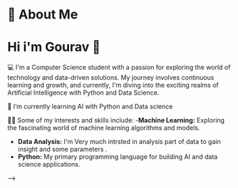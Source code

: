 # 🚀 About Me
# Hi i'm Gourav 👋

 💻 I'm a Computer Science student with a passion for exploring the world of technology and data-driven solutions.
     My journey involves continuous learning and growth, and currently, I'm diving into the exciting realms of Artificial Intelligence with Python and Data Science.

🌱 I’m currently learning AI with Python  and Data science


 👨‍💻 Some of my interests and skills include:
-**Machine Learning:**  Exploring the fascinating world of machine learning algorithms and models.
- **Data Analysis:**    I'm Very much intrsted in analysis part of data to gain insight and some parameters .
- **Python:**           My primary programming language for building AI and data science applications.

-->
